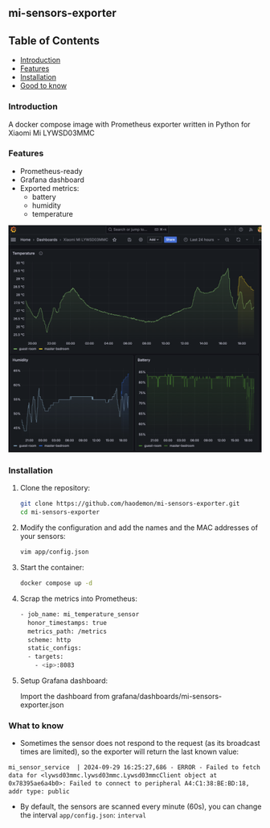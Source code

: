 ## mi-sensors-exporter

## Table of Contents
- [Introduction](#introduction)
- [Features](#features)
- [Installation](#installation)
- [Good to know](#what-to-know)

### Introduction
A docker compose image with Prometheus exporter written in Python for Xiaomi Mi LYWSD03MMC

### Features
- Prometheus-ready
- Grafana dashboard
- Exported metrics:
  - battery
  - humidity
  - temperature

<img src="grafana/img/dashboard.png" alt="Image description"/>

### Installation
1. Clone the repository:
   ```sh
   git clone https://github.com/haodemon/mi-sensors-exporter.git
   cd mi-sensors-exporter
   ```
2. Modify the configuration and add the names and the MAC addresses of your sensors:
   ```sh
   vim app/config.json
   ```

3. Start the container:
   ```sh
   docker compose up -d
   ``` 
4. Scrap the metrics into Prometheus:
   ```sh
   - job_name: mi_temperature_sensor
     honor_timestamps: true
     metrics_path: /metrics
     scheme: http
     static_configs:
     - targets:
       - <ip>:8083
   ``` 
5. Setup Grafana dashboard:

    Import the dashboard from grafana/dashboards/mi-sensors-exporter.json


### What to know
- Sometimes the sensor does not respond to the request (as its broadcast times are limited), so the exporter will return the last known value:
```
mi_sensor_service  | 2024-09-29 16:25:27,686 - ERROR - Failed to fetch data for <lywsd03mmc.lywsd03mmc.Lywsd03mmcClient object at 0x78395ae6a4b0>: Failed to connect to peripheral A4:C1:38:BE:BD:18, addr type: public
```

- By default, the sensors are scanned every minute (60s), you can change the interval `app/config.json`: `interval`

